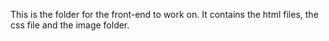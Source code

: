 This is the folder for the front-end to work on. It contains the html files, the css file and the image folder.
